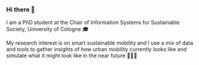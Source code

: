 ### Hi there 👋

I am a PhD student at the Chair of Information Systems for Sustainable Society, University of Cologne 🎓 

My research interest is on smart sustainable mobility and I use a mix of data and tools to gather insights of how urban mobility currently looks like and simulate what it might look like in the near future 🧩👨‍💻

<!--
**janikmu/janikmu** is a ✨ _special_ ✨ repository because its `README.md` (this file) appears on your GitHub profile.

Here are some ideas to get you started:

- 🔭 I’m currently working on ...
- 🌱 I’m currently learning ...
- 👯 I’m looking to collaborate on ...
- 🤔 I’m looking for help with ...
- 💬 Ask me about ...
- 📫 How to reach me: ...
- 😄 Pronouns: ...
- ⚡ Fun fact: ...
-->
